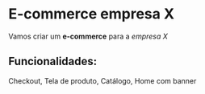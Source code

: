 # E-commerce empresa X

Vamos criar um **e-commerce** para a *empresa X*

## Funcionalidades:

Checkout, Tela de produto, Catálogo, Home com banner
